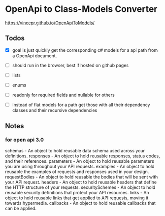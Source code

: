 # OpenApi to Class-Models Converter

https://vincepr.github.io/OpenApiToModels/

## Todos
- [x] goal is just quickly get the corresponding c# models for a api path from a OpenApi document.
- [ ] should run in the browser, best if hosted on github pages
- [ ] lists
- [ ] enums
- [ ] readonly for required fields and nullable for others
- [ ] instead of flat models for a path get those with all their dependency classes and their recursive dependencies


## Notes
### for open api 3.0
schemas - An object to hold reusable data schema used across your definitions.
responses - An object to hold reusable responses, status codes, and their references.
parameters - An object to hold reusable parameters you are using throughout your API requests.
examples - An object to hold reusable the examples of requests and responses used in your design.
requestBodies - An object to hold reusable the bodies that will be sent with your API request.
headers - An object to hold reusable headers that define the HTTP structure of your requests.
securitySchemes - An object to hold reusable security definitions that protect your API resources.
links - An object to hold reusable links that get applied to API requests, moving it towards hypermedia.
callbacks - An object to hold reusable callbacks that can be applied.